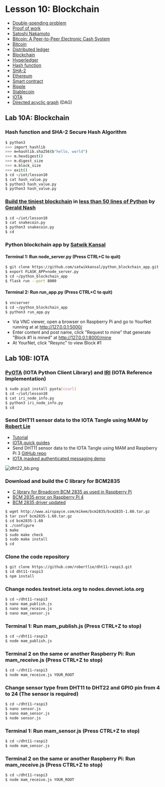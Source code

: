 # Lesson 10: Blockchain

* [Double-spending problem](https://en.wikipedia.org/wiki/Double-spending)
* [Proof of work](https://en.wikipedia.org/wiki/Proof_of_work)
* [Satoshi Nakamoto](https://en.wikipedia.org/wiki/Satoshi_Nakamoto)
* [Bitcoin: A Peer-to-Peer Electronic Cash System](https://bitcoin.org/bitcoin.pdf)
* [Bitcoin](https://en.wikipedia.org/wiki/Bitcoin)
* [Distributed ledger](https://en.wikipedia.org/wiki/Distributed_ledger)
* [Blockchain](https://en.wikipedia.org/wiki/Blockchain)
* [Hyperledger](https://en.wikipedia.org/wiki/Hyperledger)
* [Hash function](https://en.wikipedia.org/wiki/Hash_function)
* [SHA-2](https://en.wikipedia.org/wiki/SHA-2)
* [Ethereum](https://en.wikipedia.org/wiki/Ethereum)
* [Smart contract](https://en.wikipedia.org/wiki/Smart_contract)
* [Ripple](https://en.wikipedia.org/wiki/Ripple_(payment_protocol))
* [Stablecoin](https://en.wikipedia.org/wiki/Stablecoin)
* [IOTA](https://en.wikipedia.org/wiki/IOTA_(technology))
* [Directed acyclic graph](https://en.wikipedia.org/wiki/Directed_acyclic_graph) (DAG)

## Lab 10A: Blockchain

### Hash function and SHA-2 Secure Hash Algorithm
```sh
$ python3
>>> import hashlib
>>> m=hashlib.sha256(b"hello, world")
>>> m.hexdigest()
>>> m.digest_size
>>> m.block_size
>>> exit()
$ cd ~/iot/lesson10
$ cat hash_value.py
$ python3 hash_value.py
$ python3 hash_value.py
```

### [Build the tiniest blockchain](https://medium.com/crypto-currently/lets-build-the-tiniest-blockchain-e70965a248b) in [less than 50 lines of Python](https://gist.github.com/aunyks/8f2c2fd51cc17f342737917e1c2582e2) by [Gerald Nash](https://github.com/aunyks)
```sh
$ cd ~/iot/lesson10
$ cat snakecoin.py
$ python3 snakecoin.py
$ cd
```
### Python blockchain app by [Satwik Kansal](https://github.com/satwikkansal)
#### Terminal 1: Run node_server.py (Press CTRL+C to quit)
```sh
$ git clone https://github.com/satwikkansal/python_blockchain_app.git
$ export FLASK_APP=node_server.py
$ cd ~/python_blockchain_app
$ flask run --port 8000
```

#### Terminal 2: Run run_app.py (Press CTRL+C to quit)
```sh
$ vncserver
$ cd ~/python_blockchain_app
$ python3 run_app.py
```
* Via VNC viewer, open a browser on Raspberry Pi and go to YourNet running at at http://127.0.0.1:5000/ 
* Enter content and post name, click "Request to mine" that generate "Block #1 is mined" at http://127.0.0.1:8000/mine
* At YourNet, click "Resync" to view Block #1

## Lab 10B: IOTA

### [PyOTA](https://github.com/iotaledger/iota.py) (IOTA Python Client Library) and [IRI](https://docs.iota.org/docs/node-software/0.1/iri/introduction/overview) (IOTA Reference Implementation)

```sh
$ sudo pip3 install pyota[ccurl]
$ cd ~/iot/lesson10
$ cat iri_node_info.py
$ python3 iri_node_info.py
$ cd
```

### Send DHT11 sensor data to the IOTA Tangle using MAM by [Robert Lie](https://github.com/robertlie)
* [Tutorial](https://www.youtube.com/watch?v=atJ-ZT7aKoA)
* [IOTA quick guides](https://www.mobilefish.com/developer/iota/iota_quickguide_raspi_mam.html)
* Send DHT11 sensor data to the IOTA Tangle using MAM and Raspberry Pi 3 [GitHub repo](https://github.com/robertlie/dht11-raspi3)
* [IOTA masked authenticated messaging demo](https://www.mobilefish.com/services/cryptocurrency/mam.html)

![dht22_bb.png](https://github.com/kevinwlu/iot/blob/master/lesson10/dht22_bb.png)

### Download and build the C library for BCM2835
* [C library for Broadcom BCM 2835 as used in Raspberry Pi](http://www.airspayce.com/mikem/bcm2835/index.html)
* [BCM 2835 error on Raspberry Pi 4](https://github.com/nRF24/RF24/issues/517)
* [BCM 2835 driver updated](https://groups.google.com/forum/#!topic/bcm2835/BwZXVsDRtwI)
```sh
$ wget http://www.airspayce.com/mikem/bcm2835/bcm2835-1.60.tar.gz
$ tar zxvf bcm2835-1.60.tar.gz
$ cd bcm2835-1.60
$ ./configure
$ make
$ sudo make check
$ sudo make install
$ cd
```
### Clone the code repository
```sh
$ git clone https://github.com/robertlie/dht11-raspi3.git
$ cd dht11-raspi3
$ npm install
```
### Change nodes.testnet.iota.org to nodes.devnet.iota.org
```sh
$ cd ~/dht11-raspi3
$ nano mam_publish.js
$ nano mam_receive.js
$ nano mam_sensor.js
```
### Terminal 1: Run mam_publish.js (Press CTRL+Z to stop)
```sh
$ cd ~/dht11-raspi3
$ node mam_publish.js
```
### Terminal 2 on the same or another Raspberry Pi: Run mam_receive.js (Press CTRL+Z to stop)
```sh
$ cd ~/dht11-raspi3
$ node mam_receive.js YOUR_ROOT
```
### Change sensor type from DHT11 to DHT22 and GPIO pin from 4 to 24 (The sensor is required)
```sh
$ cd ~/dht11-raspi3
$ nano sensor.js
$ nano mam_sensor.js
$ node sensor.js
```
### Terminal 1: Run mam_sensor.js (Press CTRL+Z to stop)
```sh
$ cd ~/dht11-raspi3
$ node mam_sensor.js
```
### Terminal 2 on the same or another Raspberry Pi: Run mam_receive.js (Press CTRL+Z to stop)
```sh
$ cd ~/dht11-raspi3
$ node mam_receive.js YOUR_ROOT
```
